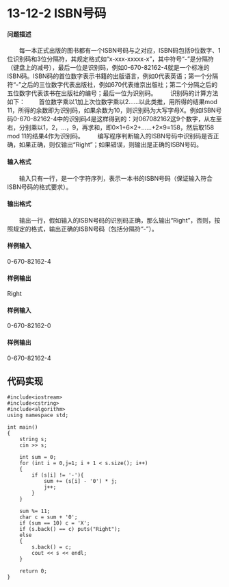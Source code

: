 # 13-12-2 ISBN号码

#### 问题描述

　　每一本正式出版的图书都有一个ISBN号码与之对应，ISBN码包括9位数字、1位识别码和3位分隔符，其规定格式如“x-xxx-xxxxx-x”，其中符号“-”是分隔符（键盘上的减号），最后一位是识别码，例如0-670-82162-4就是一个标准的ISBN码。ISBN码的首位数字表示书籍的出版语言，例如0代表英语；第一个分隔符“-”之后的三位数字代表出版社，例如670代表维京出版社；第二个分隔之后的五位数字代表该书在出版社的编号；最后一位为识别码。
　　识别码的计算方法如下：
　　首位数字乘以1加上次位数字乘以2……以此类推，用所得的结果mod 11，所得的余数即为识别码，如果余数为10，则识别码为大写字母X。例如ISBN号码0-670-82162-4中的识别码4是这样得到的：对067082162这9个数字，从左至右，分别乘以1，2，…，9，再求和，即0×1+6×2+……+2×9=158，然后取158 mod 11的结果4作为识别码。
　　编写程序判断输入的ISBN号码中识别码是否正确，如果正确，则仅输出“Right”；如果错误，则输出是正确的ISBN号码。

#### 输入格式

　　输入只有一行，是一个字符序列，表示一本书的ISBN号码（保证输入符合ISBN号码的格式要求）。

#### 输出格式

　　输出一行，假如输入的ISBN号码的识别码正确，那么输出“Right”，否则，按照规定的格式，输出正确的ISBN号码（包括分隔符“-”）。

#### 样例输入

0-670-82162-4

#### 样例输出

Right

#### 样例输入

0-670-82162-0

#### 样例输出

0-670-82162-4

## 代码实现

```
#include<iostream>
#include<cstring>
#include<algorithm>
using namespace std;

int main()
{
    string s;
    cin >> s;

    int sum = 0;
    for (int i = 0,j=1; i + 1 < s.size(); i++)
    {
        if (s[i] != '-'){
            sum += (s[i] - '0') * j;
            j++;
        }
    }

    sum %= 11;
    char c = sum + '0';
    if (sum == 10) c = 'X';
    if (s.back() == c) puts("Right");
    else
    {
        s.back() = c;
        cout << s << endl;
    }

    return 0;
}
```

